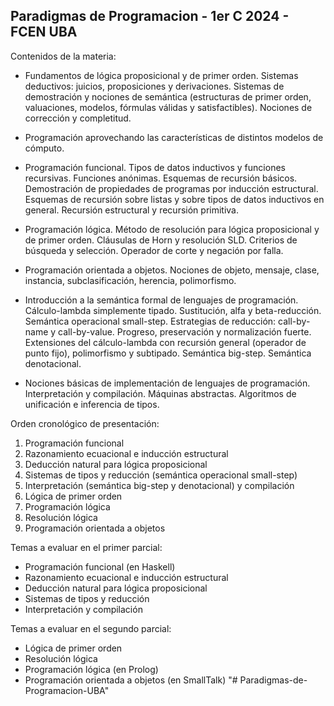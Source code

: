 ## Paradigmas de Programacion - 1er C 2024 - FCEN UBA

Contenidos de la materia:

- Fundamentos de lógica proposicional y de primer orden. Sistemas deductivos: juicios, proposiciones y derivaciones. Sistemas de demostración y nociones de semántica (estructuras de primer orden, valuaciones, modelos, fórmulas válidas y satisfactibles). Nociones de corrección y completitud.

- Programación aprovechando las características de distintos modelos de cómputo.

- Programación funcional. Tipos de datos inductivos y funciones recursivas. Funciones anónimas. Esquemas de recursión básicos. Demostración de propiedades de programas por inducción estructural. Esquemas de recursión sobre listas y sobre tipos de datos inductivos en general. Recursión estructural y recursión primitiva.

- Programación lógica. Método de resolución para lógica proposicional y de primer orden. Cláusulas de Horn y resolución SLD. Criterios de búsqueda y selección. Operador de corte y negación por falla.

- Programación orientada a objetos. Nociones de objeto, mensaje, clase, instancia, subclasificación, herencia, polimorfismo.

- Introducción a la semántica formal de lenguajes de programación. Cálculo-lambda simplemente tipado. Sustitución, alfa y beta-reducción. Semántica operacional small-step. Estrategias de reducción: call-by-name y call-by-value. Progreso, preservación y normalización fuerte. Extensiones del cálculo-lambda con recursión general (operador de punto fijo), polimorfismo y subtipado. Semántica big-step. Semántica denotacional.

- Nociones básicas de implementación de lenguajes de programación. Interpretación y compilación. Máquinas abstractas. Algoritmos de unificación e inferencia de tipos.

Orden cronológico de presentación:

1. Programación funcional
2. Razonamiento ecuacional e inducción estructural
3. Deducción natural para lógica proposicional
4. Sistemas de tipos y reducción (semántica operacional small-step)
5. Interpretación (semántica big-step y denotacional) y compilación
6. Lógica de primer orden
7. Programación lógica
8. Resolución lógica
9. Programación orientada a objetos

Temas a evaluar en el primer parcial:

- Programación funcional (en Haskell)
- Razonamiento ecuacional e inducción estructural
- Deducción natural para lógica proposicional
- Sistemas de tipos y reducción
- Interpretación y compilación

Temas a evaluar en el segundo parcial:

- Lógica de primer orden
- Resolución lógica
- Programación lógica (en Prolog)
- Programación orientada a objetos (en SmallTalk)
"# Paradigmas-de-Programacion-UBA" 
